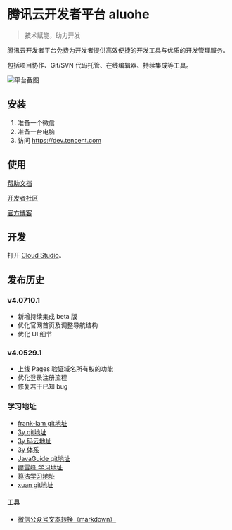 # 腾讯云开发者平台 aluohe

> 技术赋能，助力开发

腾讯云开发者平台免费为开发者提供高效便捷的开发工具与优质的开发管理服务。

包括项目协作、Git/SVN 代码托管、在线编辑器、持续集成等工具。

![平台截图](https://dn-coding-net-production-pp.codehub.cn/4ba18ace-ccc9-45a7-a802-655283eb648a.png)

## 安装

1. 准备一个微信
2. 准备一台电脑
3. 访问 https://dev.tencent.com



## 使用

[帮助文档](https://dev.tencent.com/help/)

[开发者社区](https://feedback.coding.net/)

[官方博客](https://blog.coding.net/)



## 开发

打开 [Cloud Studio](https://studio.dev.tencent.com/)。



## 发布历史



### v4.0710.1

- 新增持续集成 beta 版
- 优化官网首页及调整导航结构
- 优化 UI 细节

### v4.0529.1
- 上线 Pages 验证域名所有权的功能
- 优化登录注册流程
- 修复若干已知 bug

### 学习地址
 - [frank-lam git地址](https://github.com/frank-lam/fullstack-tutorial)
 - [3y git地址](https://github.com/ZhongFuCheng3y/3y)
 - [3y 码云地址](https://gitee.com/zhongfucheng/Java3y)
 - [3y 体系](https://github.com/ZhongFuCheng3y/JavaSystem)
 - [JavaGuide git地址](https://github.com/Snailclimb/awesome-java)
 - [缪雪峰 学习地址](https://www.liaoxuefeng.com/wiki/1252599548343744/1282386201411617)
 - [算法学习地址](https://github.com/geekxh/hello-algorithm)
 - [xuan git地址](https://github.com/crisxuan/bestJavaer)
#### 工具
   - [微信公众号文本转换（markdown）](http://md.ityouknow.com/)

